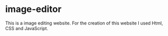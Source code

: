 # image-editor
This is a image editing website. For the creation of this website I used Html, CSS and JavaScript.
